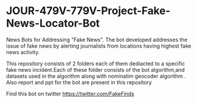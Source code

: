 # JOUR-479V-779V-Project-Fake-News-Locator-Bot
News Bots for Addressing "Fake News". 
The bot developed addresses the issue of fake news by alerting journalists from locations having highest fake news activity.

This repository consists of 2 folders each of them dediacted to a specific fake news incident.Each of these folder consists of the bot algorithm,and datasets used in the algorithm along with nominatim geocoder algorithm .
Also report and ppt for the bot are present in this repository



Find this bot on twitter
https://twitter.com/FakeFinds
